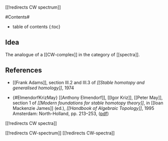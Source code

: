 [[!redirects CW spectrum]]

#Contents#
* table of contents
{:toc}

## Idea


The analogue of a [[CW-complex]] in the category of [[spectra]].

## References

* [[Frank Adams]], section III.2 and III.3 of _[[Stable homotopy and generalised homology]]_, 1974

* {#ElmendorfKrizMay} [[Anthony Elmendorf]], [[Igor Kriz]], [[Peter May]], section 1 of _[[Modern foundations for stable homotopy theory]]_, in [[Ioan Mackenzie James]] (ed.), _[[Handbook of Algebraic Topology]]_,  1995 Amsterdam: North-Holland, pp. 213–253,   ([pdf](http://hopf.math.purdue.edu/Elmendorf-Kriz-May/modern_foundations.pdf))

[[!redirects CW spectra]]

[[!redirects CW-spectrum]]
[[!redirects CW-spectra]]